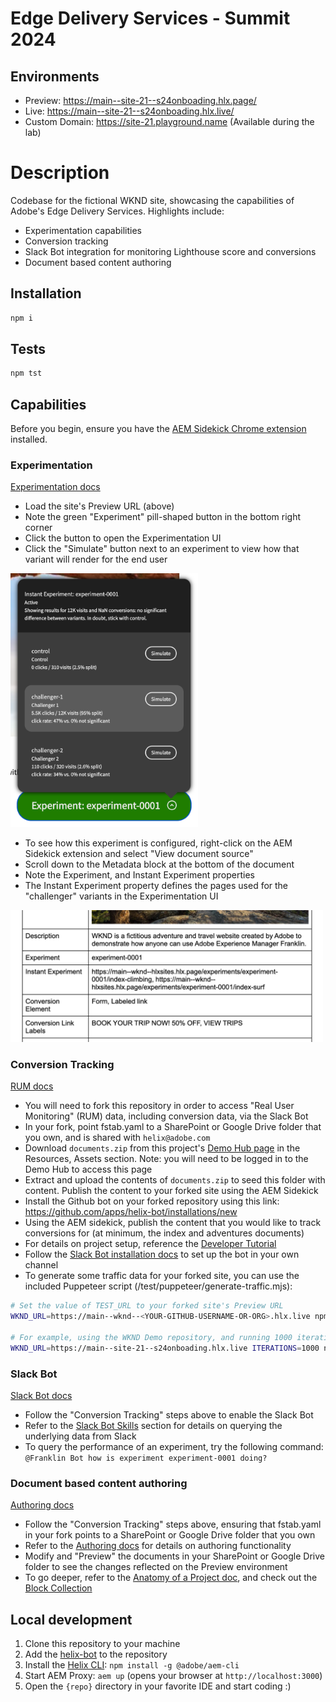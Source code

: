 # Edge Delivery Services - Summit 2024

## Environments
- Preview: https://main--site-21--s24onboading.hlx.page/
- Live: https://main--site-21--s24onboading.hlx.live/
- Custom Domain: https://site-21.playground.name (Available during the lab)

# Description
Codebase for the fictional WKND site, showcasing the capabilities of Adobe's Edge Delivery Services. Highlights include:

- Experimentation capabilities
- Conversion tracking
- Slack Bot integration for monitoring Lighthouse score and conversions
- Document based content authoring

## Installation

```sh
npm i
```

## Tests

```sh
npm tst
```

## Capabilities

Before you begin, ensure you have the [AEM Sidekick Chrome extension](https://chrome.google.com/webstore/detail/aem-sidekick/ccfggkjabjahcjoljmgmklhpaccedipo) installed.

### Experimentation
[Experimentation docs](https://www.hlx.live/docs/experimentation)

- Load the site's Preview URL (above)
- Note the green "Experiment" pill-shaped button in the bottom right corner
- Click the button to open the Experimentation UI
- Click the "Simulate" button next to an experiment to view how that variant will render for the end user

<img src="/docs/images/experiment-simulate.png" width="300" alt="Experimentation UI opened from the green pill-shaped button">

- To see how this experiment is configured, right-click on the AEM Sidekick extension and select "View document source"
- Scroll down to the Metadata block at the bottom of the document
- Note the Experiment, and Instant Experiment properties
- The Instant Experiment property defines the pages used for the "challenger" variants in the Experimentation UI

<img src="/docs/images/experiment-metadata.png" width="500" alt="The document source which configures the experiments">

### Conversion Tracking
[RUM docs](https://www.hlx.live/developer/rum)

- You will need to fork this repository in order to access "Real User Monitoring" (RUM) data, including conversion data, via the Slack Bot
- In your fork, point fstab.yaml to a SharePoint or Google Drive folder that you own, and is shared with `helix@adobe.com`
- Download `documents.zip` from this project's [Demo Hub page](https://external.adobedemo.com/content/demo-hub/en/demos/external/aem_eds_demo0.html) in the Resources, Assets section. Note: you will need to be logged in to the Demo Hub to access this page
- Extract and upload the contents of `documents.zip` to seed this folder with content. Publish the content to your forked site using the AEM Sidekick
- Install the Github bot on your forked repository using this link: https://github.com/apps/helix-bot/installations/new
- Using the AEM sidekick, publish the content that you would like to track conversions for (at minimum, the index and adventures documents)
- For details on project setup, reference the [Developer Tutorial](https://www.hlx.live/developer/tutorial)
- Follow the [Slack Bot installation docs](https://www.hlx.live/docs/slack) to set up the bot in your own channel
- To generate some traffic data for your forked site, you can use the included Puppeteer script (/test/puppeteer/generate-traffic.mjs):

```sh
# Set the value of TEST_URL to your forked site's Preview URL
WKND_URL=https://main--wknd--<YOUR-GITHUB-USERNAME-OR-ORG>.hlx.live npm run generate-traffic

# For example, using the WKND Demo repository, and running 1000 iterations:
WKND_URL=https://main--site-21--s24onboading.hlx.live ITERATIONS=1000 npm run generate-traffic
```

### Slack Bot
[Slack Bot docs](https://www.hlx.live/docs/slack)

- Follow the "Conversion Tracking" steps above to enable the Slack Bot
- Refer to the [Slack Bot Skills](https://www.hlx.live/docs/slack#slack-bot-skills) section for details on querying the underlying data from Slack
- To query the performance of an experiment, try the following command: `@Franklin Bot how is experiment experiment-0001 doing?`

### Document based content authoring
[Authoring docs](https://www.hlx.live/docs/authoring)

- Follow the "Conversion Tracking" steps above, ensuring that fstab.yaml in your fork points to a SharePoint or Google Drive folder that you own
- Refer to the [Authoring docs](https://www.hlx.live/docs/authoring) for details on authoring functionality
- Modify and "Preview" the documents in your SharePoint or Google Drive folder to see the changes reflected on the Preview environment
- To go deeper, refer to the [Anatomy of a Project doc](https://www.hlx.live/developer/anatomy-of-a-franklin-project), and check out the [Block Collection](https://www.hlx.live/developer/block-collection)

## Local development

1. Clone this repository to your machine
1. Add the [helix-bot](https://github.com/apps/helix-bot) to the repository
1. Install the [Helix CLI](https://github.com/adobe/aem-cli): `npm install -g @adobe/aem-cli`
1. Start AEM Proxy: `aem up` (opens your browser at `http://localhost:3000`)
1. Open the `{repo}` directory in your favorite IDE and start coding :)
